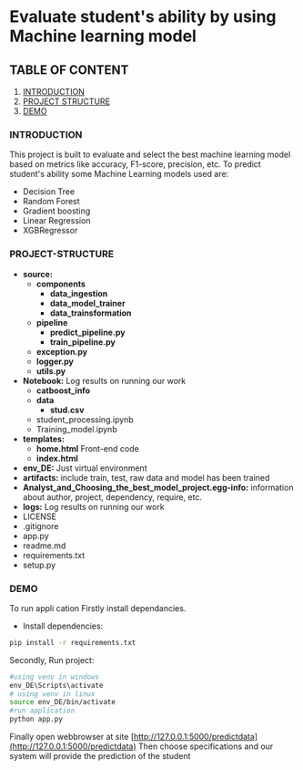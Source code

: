  # Evaluate student's ability by using Machine learning model
 
## TABLE OF CONTENT
1. [INTRODUCTION](#1-Introduction)
2. [PROJECT STRUCTURE](#2-PROJECT-STRUCTURE)
3. [DEMO](#3-DEMO)


### INTRODUCTION
This project is built to evaluate and select the best machine learning model based on metrics like accuracy, F1-score, precision, etc. To predict student's ability 
some Machine Learning models used are:
+ Decision Tree
+ Random Forest
+ Gradient boosting
+ Linear Regression
+ XGBRegressor

### PROJECT-STRUCTURE
- **source:** 
  - **components**
    - **data_ingestion**
    - **data_model_trainer**
    - **data_trainsformation**
  - **pipeline**  
    - **predict_pipeline.py**
    - **train_pipeline.py**
  - **exception.py**
  - **logger.py**
  - **utils.py**
- **Notebook:** Log results on running our work
  - **catboost_info**
  - **data**
     - **stud.csv**
  - student_processing.ipynb
  - Training_model.ipynb
- **templates:**
  - **home.html** Front-end code
  - **index.html** 
- **env_DE:** Just virtual environment
- **artifacts:** include train, test, raw data and model has been trained 
- **Analyst_and_Choosing_the_best_model_project.egg-info:** information about author, project, dependency, require, etc.
- **logs:** Log results on running our work
- LICENSE
- .gitignore
- app.py
- readme.md
- requirements.txt
- setup.py
### DEMO
To run appli cation 
Firstly install dependancies.
- Install dependencies:
```bash
pip install -r requirements.txt
```
Secondly, Run project:
```bash
#using venv in windows
env_DE\Scripts\activate
# using venv in linux
source env_DE/bin/activate
#run application
python app.py
```
Finally
open webbrowser at site [http://127.0.0.1:5000/predictdata](http://127.0.0.1:5000/predictdata)
Then choose specifications and our system will provide the prediction of the student

